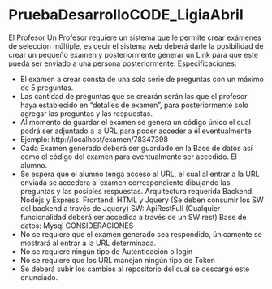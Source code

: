 # PruebaDesarrolloCODE_LigiaAbril

El Profesor
Un Profesor requiere un sistema que le permite crear exámenes de selección múltiple, es
decir el sistema web deberá darle la posibilidad de crear un pequeño examen y
posteriormente generar un Link para que este pueda ser enviado a una persona
posteriormente.
Especificaciones:
- El examen a crear consta de una sola serie de preguntas con un máximo de 5
preguntas.
- Las cantidad de preguntas que se crearán serán las que el profesor haya
establecido en “detalles de examen”, para posteriormente solo agregar las preguntas
y las respuestas.
- Al momento de guardar el examen se genera un código único el cual podrá ser
adjuntado a la URL para poder acceder a él eventualmente
- Ejemplo: http://localhost/examen/78347398
- Cada Examen generado deberá ser guardado en la Base de datos así como el
código del examen para eventualmente ser accedido.
El alumno.
- Se espera que el alumno tenga acceso al URL, el cual al entrar a la URL enviada se
accedera al examen correspondiente dibujando las preguntas y las posibles
respuestas.
Arquitectura requerida
Backend: Nodejs y Express.
Frontend: HTML y Jquery (Se deben consumir los SW del backend a través de Jquery)
SW: ApiRestFull (Cualquier funcionalidad deberá ser accedida a través de un SW rest)
Base de datos: Mysql
CONSIDERACIONES
- No se requiere que el examen generado sea respondido, únicamente se mostrará al
entrar a la URL determinada.
- No se requiere ningún tipo de Autenticación o login
- No se requiere que los URL manejan ningún tipo de Token
- Se deberá subir los cambios al repositorio del cual se descargó este enunciado.
